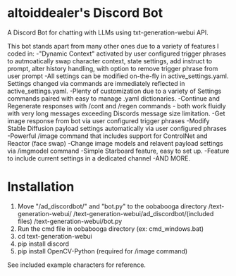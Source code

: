 # altoiddealer's Discord Bot

A Discord Bot for chatting with LLMs using txt-generation-webui API.

This bot stands apart from many other ones due to a variety of features I coded in:
-"Dynamic Context" activated by user configured trigger phrases to autmoatically swap character context, state settings, add instruct to prompt, alter history handling, with option to remove trigger phrase from user prompt
-All settings can be modified on-the-fly in active_settings.yaml. Settings changed via commands are immediately reflected in active_settings.yaml.
-Plenty of customization due to a variety of Settings commands paired with easy to manage .yaml dictionaries.
-Continue and Regenerate responses with /cont and /regen commands - both work fluidly with very long messages exceeding Discords message size limitation.
-Get image response from bot via user configured trigger phrases
-Modify Stable Diffusion payload settings automatically via user configured phrases
-Powerful /image command that includes support for ControlNet and Reactor (face swap)
-Change image models and relavent payload settings via /imgmodel command
-Simple Starboard feature, easy to set up.
-Feature to include current settings in a dedicated channel
-AND MORE.

# Installation

1. Move "/ad_discordbot/" and "bot.py" to the oobabooga directory /text-generation-webui/
     /text-generation-webui/ad_discordbot/(included files)
     /text-generation-webui/bot.py
2. Run the cmd file in oobabooga directory (ex: cmd_windows.bat)
3. cd text-generation-webui
4. pip install discord
5. pip install OpenCV-Python (required for /image command)

See included example characters for reference.

